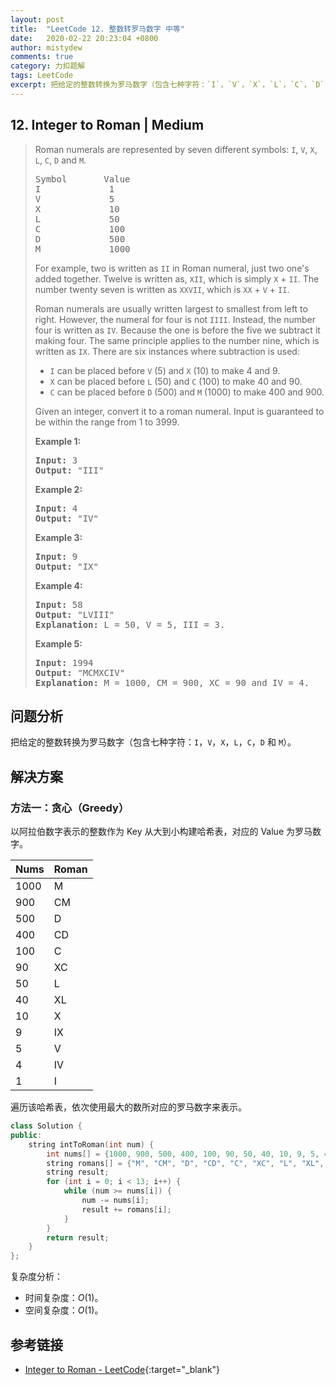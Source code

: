 ```yaml
---
layout: post
title:  "LeetCode 12. 整数转罗马数字 中等"
date:   2020-02-22 20:23:04 +0800
author: mistydew
comments: true
category: 力扣题解
tags: LeetCode
excerpt: 把给定的整数转换为罗马数字（包含七种字符：`I`，`V`，`X`，`L`，`C`，`D` 和 `M`）。
---
```

## 12. Integer to Roman | Medium

> Roman numerals are represented by seven different symbols: `I`, `V`, `X`, `L`, `C`, `D` and `M`.
> 
> <pre>
> Symbol       Value
> I             1
> V             5
> X             10
> L             50
> C             100
> D             500
> M             1000
> </pre>
> 
> For example, two is written as `II` in Roman numeral, just two one's added together. Twelve is written as, `XII`, which is simply `X` + `II`. The number twenty seven is written as `XXVII`, which is `XX` + `V` + `II`.
> 
> Roman numerals are usually written largest to smallest from left to right. However, the numeral for four is not `IIII`. Instead, the number four is written as `IV`. Because the one is before the five we subtract it making four. The same principle applies to the number nine, which is written as `IX`. There are six instances where subtraction is used:
> 
> * `I` can be placed before `V` (5) and `X` (10) to make 4 and 9. 
> * `X` can be placed before `L` (50) and `C` (100) to make 40 and 90. 
> * `C` can be placed before `D` (500) and `M` (1000) to make 400 and 900.
> 
> Given an integer, convert it to a roman numeral. Input is guaranteed to be within the range from 1 to 3999.
> 
> **Example 1:**
> 
> <pre>
> <strong>Input:</strong> 3
> <strong>Output:</strong> "III"
> </pre>
> 
> **Example 2:**
> 
> <pre>
> <strong>Input:</strong> 4
> <strong>Output:</strong> "IV"
> </pre>
> 
> **Example 3:**
> 
> <pre>
> <strong>Input:</strong> 9
> <strong>Output:</strong> "IX"
> </pre>
> 
> **Example 4:**
> 
> <pre>
> <strong>Input:</strong> 58
> <strong>Output:</strong> "LVIII"
> <strong>Explanation:</strong> L = 50, V = 5, III = 3.
> </pre>
> 
> **Example 5:**
> 
> <pre>
> <strong>Input:</strong> 1994
> <strong>Output:</strong> "MCMXCIV"
> <strong>Explanation:</strong> M = 1000, CM = 900, XC = 90 and IV = 4.
> </pre>

## 问题分析

把给定的整数转换为罗马数字（包含七种字符：`I`，`V`，`X`，`L`，`C`，`D` 和 `M`）。

## 解决方案

### 方法一：贪心（Greedy）

以阿拉伯数字表示的整数作为 Key 从大到小构建哈希表，对应的 Value 为罗马数字。

Nums | Roman
-----|------
1000 | M
900  | CM
500  | D
400  | CD
100  | C
90   | XC
50   | L
40   | XL
10   | X
9    | IX
5    | V
4    | IV
1    | I

遍历该哈希表，依次使用最大的数所对应的罗马数字来表示。

```cpp
class Solution {
public:
    string intToRoman(int num) {
        int nums[] = {1000, 900, 500, 400, 100, 90, 50, 40, 10, 9, 5, 4, 1};
        string romans[] = {"M", "CM", "D", "CD", "C", "XC", "L", "XL", "X", "IX", "V", "IV", "I"};
        string result;
        for (int i = 0; i < 13; i++) {
            while (num >= nums[i]) {
                num -= nums[i];
                result += romans[i];
            }
        }
        return result;
    }
};
```

复杂度分析：
* 时间复杂度：_O_(1)。
* 空间复杂度：_O_(1)。

## 参考链接

* [Integer to Roman - LeetCode](https://leetcode.com/problems/integer-to-roman/){:target="_blank"}
